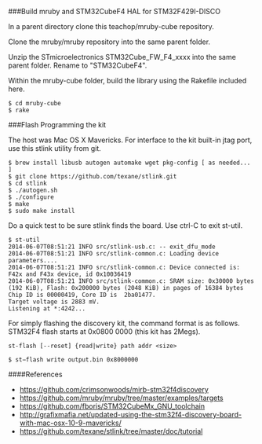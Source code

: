 ###Build mruby and STM32CubeF4 HAL for STM32F429I-DISCO

In a parent directory clone this teachop/mruby-cube repository.

Clone the mruby/mruby repository into the same parent folder.

Unzip the STmicroelectronics STM32Cube_FW_F4_xxxx into the same parent folder.  Rename to "STM32CubeF4".

Within the mruby-cube folder, build the library using the Rakefile included here.
```
$ cd mruby-cube
$ rake
```

###Flash Programming the kit

The host was Mac OS X Mavericks.  For interface to the kit built-in jtag port, use this stlink utility from git.
```
$ brew install libusb autogen automake wget pkg-config [ as needed... ]
$ git clone https://github.com/texane/stlink.git
$ cd stlink
$ ./autogen.sh
$ ./configure
$ make
$ sudo make install
```

Do a quick test to be sure stlink finds the board.  Use ctrl-C to exit st-util.
```
$ st-util
2014-06-07T08:51:21 INFO src/stlink-usb.c: -- exit_dfu_mode
2014-06-07T08:51:21 INFO src/stlink-common.c: Loading device parameters....
2014-06-07T08:51:21 INFO src/stlink-common.c: Device connected is: F42x and F43x device, id 0x10036419
2014-06-07T08:51:21 INFO src/stlink-common.c: SRAM size: 0x30000 bytes (192 KiB), Flash: 0x200000 bytes (2048 KiB) in pages of 16384 bytes
Chip ID is 00000419, Core ID is  2ba01477.
Target voltage is 2883 mV.
Listening at *:4242...
```

For simply flashing the discovery kit, the command format is as follows.  STM32F4 flash starts at 0x0800 0000 (this kit has 2Megs).
```
st-flash [--reset] {read|write} path addr <size>
```
```
$ st−flash write output.bin 0x8000000
```

####References
- https://github.com/crimsonwoods/mirb-stm32f4discovery
- https://github.com/mruby/mruby/tree/master/examples/targets
- https://github.com/fboris/STM32CubeMx_GNU_toolchain
- http://grafixmafia.net/updated-using-the-stm32f4-discovery-board-with-mac-osx-10-9-mavericks/
- https://github.com/texane/stlink/tree/master/doc/tutorial

